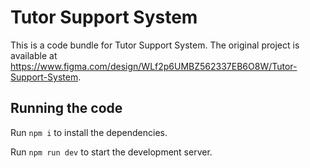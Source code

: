 
  # Tutor Support System

  This is a code bundle for Tutor Support System. The original project is available at https://www.figma.com/design/WLf2p6UMBZ562337EB6O8W/Tutor-Support-System.

  ## Running the code

  Run `npm i` to install the dependencies.

  Run `npm run dev` to start the development server.
  